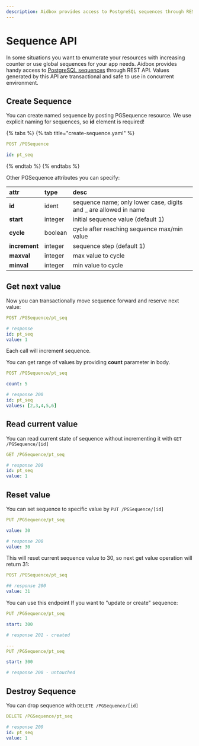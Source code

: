 ```yaml
---
description: Aidbox provides access to PostgreSQL sequences through REST API.
---
```


# Sequence API

In some situations you want to enumerate your resources with increasing counter or use global sequences for your app needs. Aidbox provides handy access to [PostgreSQL sequences](https://www.postgresql.org/docs/current/sql-createsequence.html) through REST API. Values generated by this API are transactional and safe to use in concurrent environment. 

## Create Sequence

You can create named sequence by posting PGSequence resource. We use explicit naming for sequences, so **id** element is required!

{% tabs %}
{% tab title="create-sequence.yaml" %}
```yaml
POST /PGSequence

id: pt_seq
```
{% endtab %}
{% endtabs %}

Other PGSequence attributes you can specify:

| attr | type | desc |
| :--- | :--- | :--- |
| **id** | ident | sequence name; only lower case, digits and \_ are allowed in name |
| **start** | integer | initial sequence value \(default 1\) |
| **cycle** | boolean | cycle after reaching sequence max/min value |
| **increment** | integer | sequence step \(default 1\) |
| **maxval** | integer | max value to cycle |
| **minval** | integer | min value to cycle |

## Get next value

Now you can transactionally move sequence forward and reserve next value:

```yaml
POST /PGSequence/pt_seq

# response
id: pt_seq
value: 1
```

Each call will increment sequence.

You can get range of values by providing **count** parameter in body.

```yaml
POST /PGSequence/pt_seq

count: 5

# response 200
id: pt_seq
values: [2,3,4,5,6]
```

## Read current value

You can read current state of sequence without incrementing it with `GET /PGSequence/[id]`

```yaml
GET /PGSequence/pt_seq

# response 200
id: pt_seq
value: 1
```

## Reset value

You can set sequence to specific value by `PUT /PGSequence/[id]`

```yaml
PUT /PGSequence/pt_seq

value: 30

# response 200
value: 30
```

This will reset current sequence value to 30, so next get value operation will return 31:

```yaml
POST /PGSequence/pt_seq

## response 200
value: 31
```

You can use this endpoint If you want to "update or create" sequence:

```yaml
PUT /PGSequence/pt_seq

start: 300

# response 201 - created

--- 
PUT /PGSequence/pt_seq

start: 300

# response 200 - untouched
```

## Destroy Sequence

You can drop sequence with `DELETE /PGSequence/[id]`

```yaml
DELETE /PGSequence/pt_seq

# response 200
id: pt_seq
value: 1
```

